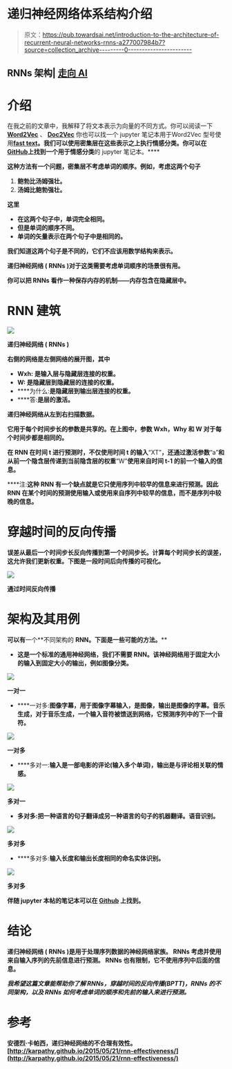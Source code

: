 # 递归神经网络体系结构介绍

> 原文：<https://pub.towardsai.net/introduction-to-the-architecture-of-recurrent-neural-networks-rnns-a277007984b7?source=collection_archive---------0----------------------->

## RNNs 架构| [走向 AI](https://towardsai.net)

# 介绍

在我之前的文章中，我解释了将文本表示为向量的不同方式。你可以阅读一下 [**Word2Vec**](https://medium.com/towards-artificial-intelligence/an-intuitive-introduction-of-word2vec-by-building-a-word2vec-from-scratch-a1647e1c266c) 、 [**Doc2Vec**](https://medium.com/towards-artificial-intelligence/an-intuitive-introduction-of-document-vector-doc2vec-42c6205ca5a2) 你也可以找一个 jupyter 笔记本用于Word2Vec 型号使用[**fast text**](https://github.com/nitwmanish/An-Intuitive-Introduction-Of-Word2Vec-By-Building-A-Word2Vec-From-Scratch/blob/master/Building%20word%20vectors%20using%20fastText%20library.ipynb)**。**我们可以使用密集层在这些表示之上执行情感分类。你可以在**[**GitHub**](https://github.com/nitwmanish/An-Intuitive-Introduction-Of-Word2Vec-By-Building-A-Word2Vec-From-Scratch/blob/master/Building%20sentiment%20classification%20using%20word%20vectors.ipynb)**上找到一个用于**情感分类**的 jupyter 笔记本。****

**这种方法有一个问题，密集层不考虑单词的顺序。例如，考虑这两个句子**

1.  **鲍勃比汤姆强壮。**
2.  **汤姆比鲍勃强壮。**

**这里**

*   **在这两个句子中，单词完全相同。**
*   **但是单词的顺序不同。**
*   **单词的矢量表示在两个句子中是相同的。**

**我们知道这两个句子是不同的，它们不应该用数学结构来表示。**

****递归神经网络** ( **RNNs** )对于这类需要考虑单词顺序的场景很有用。**

**你可以把 **RNNs** 看作一种保存内存的机制——内存包含在隐藏层中。**

# **RNN 建筑**

**![](img/36f4c1c4aecd4a66bb1d8b4eecc21725.png)**

****递归神经网络** ( **RNNs** )**

**右侧的网络是左侧网络的展开图，其中**

*   ****Wxh:** 是输入层与隐藏层连接的权重。**
*   ****W:** 是隐藏层到隐藏层的连接的权重。**
*   ****为什么:**是隐藏层到输出层连接的权重。**
*   ****答:**是层的激活。**

**递归神经网络从左到右扫描数据。**

**它用于每个时间步长的参数是共享的。在上图中，参数 **Wxh，Why** 和 **W** 对于每个时间步都是相同的。**

**在 **RNN** 在时间 **t** 进行预测时，不仅使用时间 **t** 的输入**“XT”**，还通过激活参数**“a”**和从前一个隐含层传递到当前隐含层的权重**“W”**使用来自时间 **t-1** 的前一个输入的信息。**

****注:**这种 **RNN** 有一个缺点就是它只使用序列中较早的信息来进行预测。因此 **RNN** 在某个时间的预测使用输入或使用来自序列中较早的信息，而不是序列中较晚的信息。**

# **穿越时间的反向传播**

**误差从最后一个时间步长反向传播到第一个时间步长。计算每个时间步长的误差，这允许我们更新权重。下图是一段时间后向传播的可视化。**

**![](img/0ba4915162d63467dcea5e557f0e191b.png)**

****通过时间反向传播****

# ****架构及其用例****

**可以有**一个**不同架构的 **RNN。下面是一些可能的方法。****

*   **这是一个标准的通用神经网络，我们不需要 RNN。该神经网络用于固定大小的输入到固定大小的输出，例如图像分类。**

**![](img/95f4dc4cd110a92cdebb81eeef60be16.png)**

****一对一****

*   ****一对多:**图像字幕，用于图像字幕输入，是图像，输出是图像的字幕。音乐生成，对于音乐生成，一个输入音符被馈送到网络，它预测序列中的下一个音符。**

**![](img/f4ff4ddbc14c955aca58c0edb5ce39a5.png)**

****一对多****

*   ****多对一:**输入是一部电影的评论(输入多个单词)，输出是与评论相关联的情感。**

**![](img/686a59535b093d735df4c187f3d86dea.png)**

****多对一****

*   **多对多:把一种语言的句子翻译成另一种语言的句子的机器翻译。语音识别。**

**![](img/be38cd76904e3ea47029f60b560e4fae.png)**

****多对多****

*   ****多对多:**输入长度和输出长度相同的命名实体识别。**

**![](img/5990867ee53d11f817eb152ff4607235.png)**

****多对多****

****伴随 jupyter 本帖的笔记本可以在** [**Github**](https://github.com/nitwmanish/An-Introduction-Of-Recurrent-Neural-Networks) **上找到。****

# **结论**

****递归神经网络** ( **RNNs** )是用于处理序列数据的神经网络家族。 **RNNs** 考虑并使用来自输入序列的先前信息进行预测。 **RNNs** 也有限制，它不使用序列中后面的信息。**

*****我希望这篇文章能帮助你了解 RNNs，穿越时间的反向传播(BPTT)，RNNs 的不同架构，以及 RNNs 如何考虑单词的顺序和先前的输入来进行预测。*****

# **参考**

**安德烈·卡帕西，递归神经网络的不合理有效性。[http://karpathy.github.io/2015/05/21/rnn-effectiveness/](http://karpathy.github.io/2015/05/21/rnn-effectiveness/)**